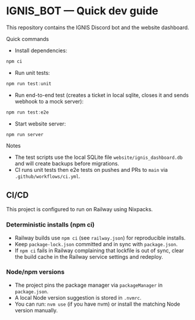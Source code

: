 # IGNIS_BOT — Quick dev guide

This repository contains the IGNIS Discord bot and the website dashboard.

Quick commands

- Install dependencies:

```powershell
npm ci
```

- Run unit tests:

```powershell
npm run test:unit
```

- Run end-to-end test (creates a ticket in local sqlite, closes it and sends webhook to a mock server):

```powershell
npm run test:e2e
```

- Start website server:

```powershell
npm run server
```

Notes

- The test scripts use the local SQLite file `website/ignis_dashboard.db` and will create backups before migrations.
- CI runs unit tests then e2e tests on pushes and PRs to `main` via `.github/workflows/ci.yml`.

## CI/CD

This project is configured to run on Railway using Nixpacks.

### Deterministic installs (npm ci)

- Railway builds use `npm ci` (see `railway.json`) for reproducible installs.
- Keep `package-lock.json` committed and in sync with `package.json`.
- If `npm ci` fails in Railway complaining that lockfile is out of sync, clear the build cache in the Railway service settings and redeploy.

### Node/npm versions

- The project pins the package manager via `packageManager` in `package.json`.
- A local Node version suggestion is stored in `.nvmrc`.
- You can run: `nvm use` (if you have nvm) or install the matching Node version manually.

